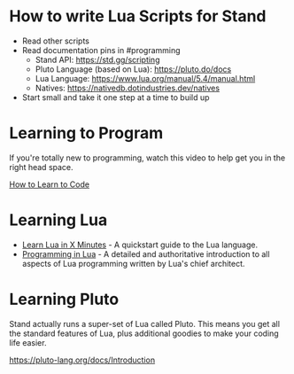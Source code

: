 # How to write Lua Scripts for Stand

- Read other scripts
- Read documentation pins in #programming
  - Stand API: https://std.gg/scripting
  - Pluto Language (based on Lua): https://pluto.do/docs
  - Lua Language: https://www.lua.org/manual/5.4/manual.html
  - Natives: https://nativedb.dotindustries.dev/natives
- Start small and take it one step at a time to build up

# Learning to Program

If you're totally new to programming, 
watch this video to help get you in the right head space.

[How to Learn to Code](https://www.youtube.com/watch?v=mvK0UzFNw1Q)

# Learning Lua

* [Learn Lua in X Minutes](https://learnxinyminutes.com/docs/lua/) - A quickstart guide to the Lua language.
* [Programming in Lua](https://www.lua.org/pil/contents.html) -
A detailed and authoritative introduction to all aspects of Lua programming written by Lua's chief architect.

# Learning Pluto

Stand actually runs a super-set of Lua called Pluto.
This means you get all the standard features of Lua,
plus additional goodies to make your coding life easier.

https://pluto-lang.org/docs/Introduction
